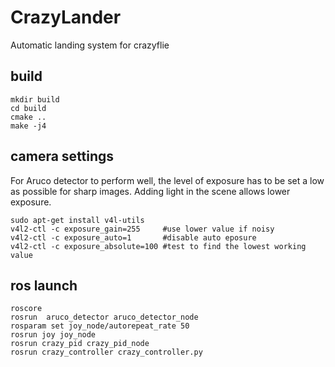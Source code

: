 # CrazyLander
Automatic landing system for crazyflie

## build
```shell
mkdir build
cd build
cmake ..
make -j4
```

## camera settings
For Aruco detector to perform well, the level of exposure has to be set a low as possible for sharp images.
Adding light in the scene allows lower exposure.

```shell
sudo apt-get install v4l-utils
v4l2-ctl -c exposure_gain=255     #use lower value if noisy
v4l2-ctl -c exposure_auto=1       #disable auto eposure
v4l2-ctl -c exposure_absolute=100 #test to find the lowest working value
```

## ros launch
```shell
roscore
rosrun  aruco_detector aruco_detector_node
rosparam set joy_node/autorepeat_rate 50
rosrun joy joy_node
rosrun crazy_pid crazy_pid_node
rosrun crazy_controller crazy_controller.py
```
